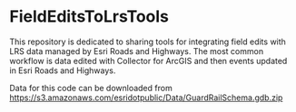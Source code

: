# FieldEditsToLrsTools
This repository is dedicated to sharing tools for integrating field edits with LRS data managed by Esri Roads and Highways. The most common workflow is data edited with Collector for ArcGIS and then events updated in Esri Roads and Highways.

Data for this code can be downloaded from https://s3.amazonaws.com/esridotpublic/Data/GuardRailSchema.gdb.zip 
